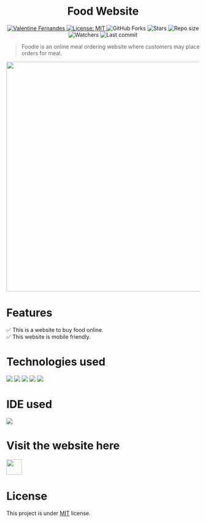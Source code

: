<h1 align="center">Food Website</h1>

<p align="center">	
   <a href="http://www.linkedin.com/in/valentine-fernandes-75701622b">
      <img alt="Valentine Fernandes" src="https://img.shields.io/badge/-ValentineFernandes-1AD043?style=flat&logo=Linkedin&logoColor=white" />
   </a>
  <a href="https://github.com/ValentineFernandes/Food-Website/blob/main/LICENSE">
    <img alt="License: MIT" src="https://img.shields.io/github/license/ValentineFernandes/Food-Website?color=#1AD043" />
  </a>
  <img alt="GitHub Forks" src="https://img.shields.io/github/forks/ValentineFernandes/Food-Website?color=#1AD043" />
  <img alt="Stars" src= "https://img.shields.io/github/stars/ValentineFernandes/Food-Website?color=#1AD043" />
  <img alt="Repo size" src="https://img.shields.io/github/repo-size/ValentineFernandes/Food-Website?color=#1AD043" />
<img alt= "Watchers" src="https://img.shields.io/github/watchers/ValentineFernandes/Food-Website?color=#1AD043" />
<img alt= "Last commit" src="https://img.shields.io/github/last-commit/ValentineFernandes/Food-Website?color=#1AD043" />
</p>


> Foodie is an online meal ordering website where customers may place orders for meal.



<div align="center">
<img width="600" src="https://github.com/ValentineFernandes/ValentineFernandes/blob/main/Portfolio/FoodWebsite.png">
</div>

# Features 
✅ This is a website to buy food online.<br/> 
✅ This website is mobile friendly.  

# Technologies used
<img src="https://img.shields.io/badge/HTML5-FF3300?style=for-the-badge&logo=html5&logoColor=white">
<img src="https://img.shields.io/badge/CSS3-0066FF?style=for-the-badge&logo=css3&logoColor=white">
<img src="https://img.shields.io/badge/Bootstrap-993399?style=for-the-badge&logo=bootstrap&logoColor=white">
<img src="https://img.shields.io/badge/Sass / Scss-CC6699?style=for-the-badge&logo=sass&logoColor=white">
<img src="https://img.shields.io/badge/JavaScript-FFF600?style=for-the-badge&logo=javascript&logoColor=white">

# IDE used
<img src="https://img.shields.io/badge/Visual_Studio_Code-0078D4?style=for-the-badge&logo=visual%20studio%20code&logoColor=white">

# Visit the website here
<a href="https://valentinefernandes.github.io/Food-Website/">  
<img width="40" height="40" src="https://github.com/ValentineFernandes/ValentineFernandes/blob/main/Portfolio/github.png"></a>

# License
This project is under <a href="https://github.com/ValentineFernandes/Food-Website/blob/main/LICENSE">MIT</a> license.   


